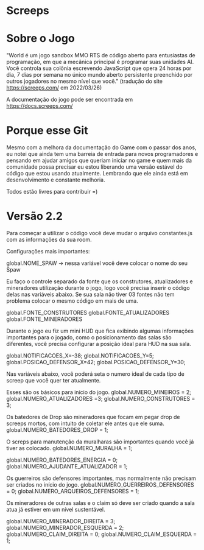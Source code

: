 # Screeps

# Sobre o Jogo

"World é um jogo sandbox MMO RTS de código aberto para entusiastas de programação, em que a mecânica principal é programar suas unidades AI. Você controla sua colônia escrevendo JavaScript que opera 24 horas por dia, 7 dias por semana no único mundo aberto persistente preenchido por outros jogadores no mesmo nível que você." (tradução do site https://screeps.com/ em 2022/03/26)

A documentação do jogo pode ser encontrada em https://docs.screeps.com/ 

# Porque esse Git 

Mesmo com a melhora da documentação do Game com o passar dos anos, eu notei que ainda tem uma barreia de entrada para novos programadores e pensando em ajudar amigos que queriam iniciar no game e quem mais da comunidade possa precisar eu estou liberando uma versão estável do código que estou usando atualmente. Lembrando que ele ainda está em desenvolvimento e constante melhoria.

Todos estão livres para contribuir =) 

# Versão 2.2

Para começar a utilizar o código você deve mudar o arquivo constantes.js com as informações da sua room. 

Configurações mais importantes:

global.NOME_SPAW -> nessa variável você deve colocar o nome do seu Spaw

Eu faço o controle separado da fonte que os construtores, atualizadores e mineradores utilização durante o jogo, logo você precisa inserir o código delas nas variáveis abaixo. Se sua sala não tiver 03 fontes não tem problema colocar o mesmo código em mais de uma.

global.FONTE_CONSTRUTORES 
global.FONTE_ATUALIZADORES 
global.FONTE_MINERADORES 

Durante o jogo eu fiz um mini HUD que fica exibindo algumas informações importantes para o jogado, como o posicionamento das salas são diferentes, você precisa configurar a posição ideal para HUD na sua sala.

global.NOTIFICACOES_X=-38;
global.NOTIFICACOES_Y=5;
global.POSICAO_DEFENSOR_X=42;
global.POSICAO_DEFENSOR_Y=30;

Nas variáveis abaixo, você poderá seta o numero ideal de cada tipo de screep que você quer ter atualmente. 

Esses são os básicos para início do jogo.
global.NUMERO_MINEIROS = 2; 
global.NUMERO_ATUALIZADORES =3; 
global.NUMERO_CONSTRUTORES = 3; 

Os batedores de Drop são mineradores que focam em pegar drop de screeps mortos, com intuito de coletar ele antes que ele suma.
global.NUMERO_BATEDORES_DROP = 1; 

O screps para manutenção da muralharas são importantes quando você já tiver as colocado.
global.NUMERO_MURALHA = 1;

global.NUMERO_BATEDORES_ENERGIA = 0;
global.NUMERO_AJUDANTE_ATUALIZADOR = 1;

Os guerreiros são defensores importantes, mas normalmente não precisam ser criados no início do jogo.
global.NUMERO_GUERREIROS_DEFENSORES = 0;
global.NUMERO_ARQUEIROS_DEFENSORES = 1;

Os mineradores de outras salas e o claim só deve ser criado quando a sala atua já estiver em um nível sustentável. 

global.NUMERO_MINERADOR_DIREITA = 3;
global.NUMERO_MINERADOR_ESQUERDA = 2;
global.NUMERO_CLAIM_DIREITA = 0;
global.NUMERO_CLAIM_ESQUERDA = 1;


